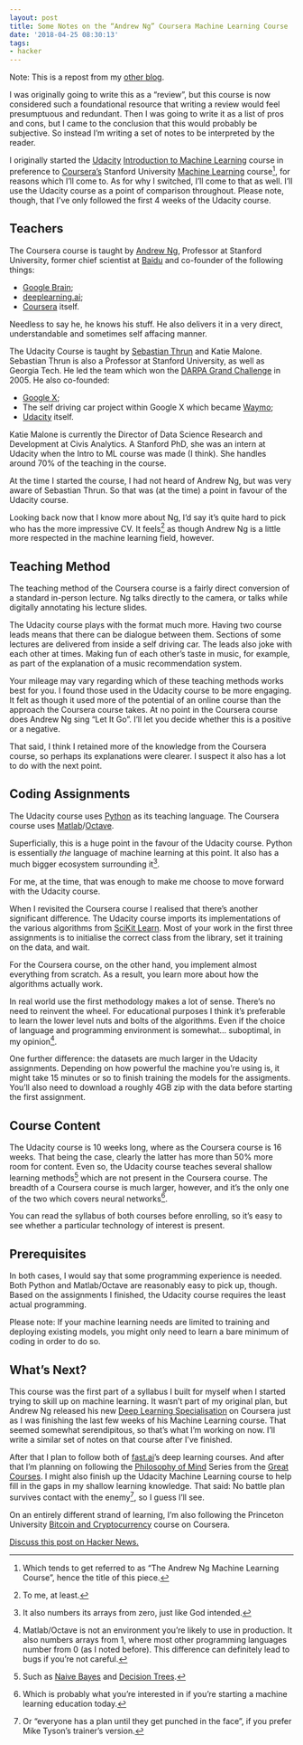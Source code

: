 ```yaml
---
layout: post
title: Some Notes on the “Andrew Ng” Coursera Machine Learning Course
date: '2018-04-25 08:30:13'
tags:
- hacker
---
```


Note: This is a repost from my [other blog](https://ftrsn.net).

I was originally going to write this as a “review”, but this course is now considered such a foundational resource that writing a review would feel presumptuous and redundant. Then I was going to write it as a list of pros and cons, but I came to the conclusion that this would probably be subjective. So instead I’m writing a set of notes to be interpreted by the reader.

I originally started the [Udacity](https://eu.udacity.com) [Introduction to Machine Learning](https://eu.udacity.com/course/intro-to-machine-learning--ud120) course in preference to [Coursera’s](http://click.linksynergy.com/fs-bin/click?id=X5M728uyIs8&offerid=467035.4&type=4&subid=0) Stanford University [Machine Learning](https://click.linksynergy.com/fs-bin/click?id=X5M728uyIs8&offerid=467035.248&type=3&subid=0) course[^1], for reasons which I’ll come to. As for why I switched, I’ll come to that as well. I’ll use the Udacity course as a point of comparison throughout. Please note, though, that I’ve only followed the first 4 weeks of the Udacity course.

## Teachers

The Coursera course is taught by [Andrew Ng](https://en.m.wikipedia.org/wiki/Andrew_Ng), Professor at Stanford University, former chief scientist at [Baidu](https://en.m.wikipedia.org/wiki/Baidu) and co-founder of the following things:

* [Google Brain](https://research.google.com/teams/brain/);
* [deeplearning.ai](https://www.deeplearning.ai);
* [Coursera](https://www.coursera.org) itself.

Needless to say he, he knows his stuff. He also delivers it in a very direct, understandable and sometimes self affacing manner.

The Udacity Course is taught by [Sebastian Thrun](https://en.m.wikipedia.org/wiki/Sebastian_Thrun) and Katie Malone. Sebastian Thrun is also a Professor at Stanford University, as well as Georgia Tech. He led the team which won the [DARPA Grand Challenge](https://en.m.wikipedia.org/wiki/DARPA_Grand_Challenge) in 2005. He also co-founded:

* [Google X](https://x.company);
* The self driving car project within Google X which became [Waymo](https://waymo.com);
* [Udacity](https://www.udacity.com) itself.

Katie Malone is currently the Director of Data Science Research and Development at Civis Analytics. A Stanford PhD, she was an intern at Udacity when the Intro to ML course was made (I think). She handles around 70% of the teaching in the course. 

At the time I started the course, I had not heard of Andrew Ng, but was very aware of Sebastian Thrun. So that was (at the time) a point in favour of the Udacity course.

Looking back now that I know more about Ng, I’d say it’s quite hard to pick who has the more impressive CV. It feels[^2] as though Andrew Ng is a little more respected in the machine learning field, however.

## Teaching Method

The teaching method of the Coursera course is a fairly direct conversion of a standard in-person lecture. Ng talks directly to the camera, or talks while digitally annotating his lecture slides.

The Udacity course plays with the format much more. Having two course leads means that there can be dialogue between them. Sections of some lectures are delivered from inside a self driving car. The leads also joke with each other at times. Making fun of each other’s taste in music, for example, as part of the explanation of a music recommendation system.

Your mileage may vary regarding which of these teaching methods works best for you. I found those used in the Udacity course to be more engaging. It felt as though it used more of the potential of an online course than the approach  the Coursera course takes. At no point in the Coursera course does Andrew Ng sing “Let It Go”. I’ll let you decide whether this is a positive or a negative.

That said, I think I retained more of the knowledge from the Coursera course, so perhaps its explanations were clearer. I suspect it also has a lot to do with the next point.

## Coding Assignments

The Udacity course uses [Python](https://www.python.org) as its teaching language. The Coursera course uses [Matlab](https://www.mathworks.com/products/matlab.html)/[Octave](https://www.gnu.org/software/octave/).

Superficially, this is a huge point in the favour of the Udacity course. Python is essentially *the* language of machine learning at this point. It also has a much bigger ecosystem surrounding it[^3].

For me, at the time, that was enough to make me choose to move forward with the Udacity course.

When I revisited the Coursera course I realised that there’s another significant difference. The Udacity course imports its implementations of the various algorithms from [SciKit Learn](http://scikit-learn.org/stable/). Most of your work in the first three assignments is to initialise the correct class from the library, set it training on the data, and wait. 

For the Coursera course, on the other hand, you implement almost everything from scratch. As a result, you learn more about how the algorithms actually work.

In real world use the first methodology makes a lot of sense. There’s no need to reinvent the wheel. For educational purposes I think it’s preferable to learn the lower level nuts and bolts of the algorithms. Even if the choice of language and programming environment is somewhat... suboptimal, in my opinion[^4].

One further difference: the datasets are much larger in the Udacity assignments. Depending on how powerful the machine you’re using is, it might take 15 minutes or so to finish training the models for the assigments. You’ll also need to download a roughly 4GB zip with the data before starting the first assignment.

## Course Content

The Udacity course is 10 weeks long, where as the Coursera course is 16 weeks. That being the case, clearly the latter has more than 50% more room for content. Even so, the Udacity course teaches several shallow learning methods[^5] which are not present in the Coursera course. The breadth of a Coursera course is much larger, however, and it’s the only one of the two which covers neural networks[^6].

You can read the syllabus of both courses before enrolling, so it’s easy to see whether a particular technology of interest is present.

## Prerequisites 

In both cases, I would say that some programming experience is needed. Both Python and Matlab/Octave are reasonably easy to pick up, though. Based on the assignments I finished, the Udacity course requires the least actual programming.

Please note: If your machine learning needs are limited to training and deploying existing models, you might only need to learn a bare minimum of coding in order to do so.

## What’s Next?

This course was the first part of a syllabus I built for myself when I started trying to skill up on machine learning. It wasn’t part of my original plan, but Andrew Ng released his new [Deep Learning Specialisation](https://click.linksynergy.com/fs-bin/click?id=X5M728uyIs8&offerid=467035.278&type=3&subid=0) on Coursera just as I was finishing the last few weeks of his Machine Learning course. That seemed somewhat serendipitous, so that’s what I’m working on now. I’ll write a similar set of notes on that course after I’ve finished.

After that I plan to follow both of [fast.ai](www.fast.ai)’s deep learning courses. And after that I’m planning on following the [Philosophy of Mind](https://www.thegreatcourses.com/courses/philosophy-of-mind-brains-consciousness-and-thinking-machines.html) Series from the [Great Courses](https://www.thegreatcourses.com). I might also finish up the Udacity Machine Learning course to help fill in the gaps in my shallow learning knowledge. That said: No battle plan survives contact with the enemy[^7], so I guess I’ll see.

On an entirely different strand of learning, I’m also following the Princeton University [Bitcoin and Cryptocurrency](https://www.coursera.org/learn/cryptocurrency) course on Coursera.

[Discuss this post on Hacker News.](https://news.ycombinator.com/item?id=16353829)

[^1]:	Which tends to get referred to as “The Andrew Ng Machine Learning Course”, hence the title of this piece.

[^2]:	To me, at least.

[^3]:	It also numbers its arrays from zero, just like God intended.

[^4]:	Matlab/Octave is not an environment you’re likely to use in production. It also numbers arrays from 1, where most other programming languages number from 0 (as I noted before). This difference can definitely lead to bugs if you’re not careful.

[^5]:	Such as [Naive Bayes](https://en.m.wikipedia.org/wiki/Naive_Bayes_classifier) and [Decision Trees](https://en.m.wikipedia.org/wiki/Decision_tree).

[^6]:	Which is probably what you’re interested in if you’re starting a machine learning education today.

[^7]:	Or “everyone has a plan until they get punched in the face”, if you prefer Mike Tyson’s trainer’s version.